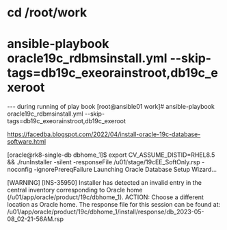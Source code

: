 # cd /root/work
# ansible-playbook oracle19c_rdbmsinstall.yml --skip-tags=db19c_exeorainstroot,db19c_exeroot
--- during running of play book 
[root@ansible01 work]# ansible-playbook oracle19c_rdbmsinstall.yml --skip-tags=db19c_exeorainstroot,db19c_exeroot


https://facedba.blogspot.com/2022/04/install-oracle-19c-database-software.html


[oracle@rk8-single-db dbhome_1]$ export CV_ASSUME_DISTID=RHEL8.5 && ./runInstaller -silent -responseFile /u01/stage/19cEE_SoftOnly.rsp -noconfig -ignorePrereqFailure
Launching Oracle Database Setup Wizard...

[WARNING] [INS-35950] Installer has detected an invalid entry in the central inventory corresponding to Oracle home (/u01/app/oracle/product/19c/dbhome_1).
   ACTION: Choose a different location as Oracle home.
The response file for this session can be found at:
 /u01/app/oracle/product/19c/dbhome_1/install/response/db_2023-05-08_02-21-56AM.rsp
